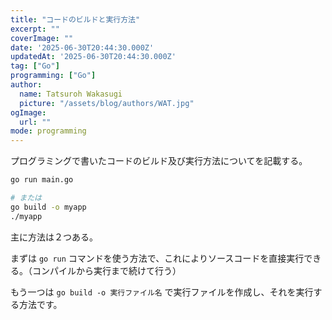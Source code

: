 ```yaml
---
title: "コードのビルドと実行方法"
excerpt: ""
coverImage: ""
date: '2025-06-30T20:44:30.000Z'
updatedAt: '2025-06-30T20:44:30.000Z'
tag: ["Go"]
programming: ["Go"]
author:
  name: Tatsuroh Wakasugi
  picture: "/assets/blog/authors/WAT.jpg"
ogImage:
  url: ""
mode: programming
---
```


プログラミングで書いたコードのビルド及び実行方法についてを記載する。

<div class="note_content_by_programming_language" id="note_content_Java">

</div>
<div class="note_content_by_programming_language" id="note_content_Python">

</div>
<div class="note_content_by_programming_language" id="note_content_Node.js">

</div>
<div class="note_content_by_programming_language" id="note_content_Go">

```bash
go run main.go

# または
go build -o myapp
./myapp
```

主に方法は２つある。

まずは `go run` コマンドを使う方法で、これによりソースコードを直接実行できる。（コンパイルから実行まで続けて行う）

もう一つは `go build -o 実行ファイル名` で実行ファイルを作成し、それを実行する方法です。

</div>
